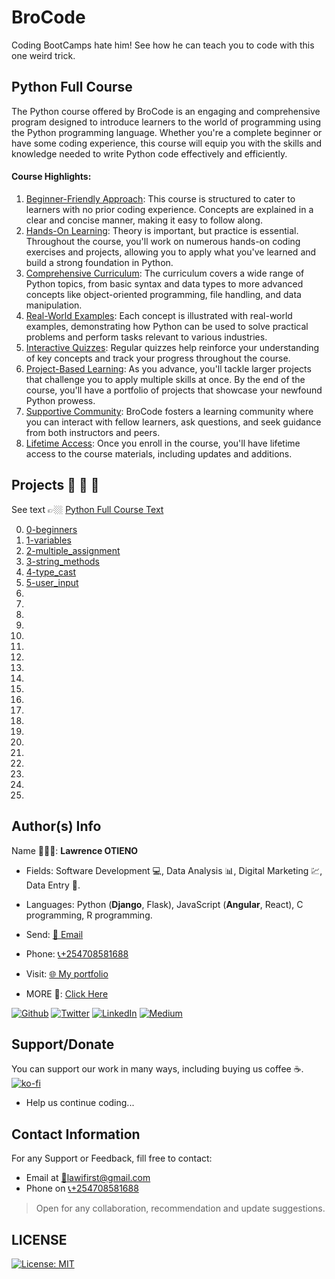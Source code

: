 # BroCode

Coding BootCamps hate him! See how he can teach you to code with this one weird trick.

## Python Full Course
The Python course offered by BroCode is an engaging and comprehensive program designed to introduce learners to the world of programming using the Python programming language. Whether you're a complete beginner or have some coding experience, this course will equip you with the skills and knowledge needed to write Python code effectively and efficiently.

#### Course Highlights:
1. <u>Beginner-Friendly Approach</U>: This course is structured to cater to learners with no prior coding experience. Concepts are explained in a clear and concise manner, making it easy to follow along.
2. <u>Hands-On Learning</U>: Theory is important, but practice is essential. Throughout the course, you'll work on numerous hands-on coding exercises and projects, allowing you to apply what you've learned and build a strong foundation in Python.
3. <u>Comprehensive Curriculum</U>: The curriculum covers a wide range of Python topics, from basic syntax and data types to more advanced concepts like object-oriented programming, file handling, and data manipulation.
4. <u>Real-World Examples</U>: Each concept is illustrated with real-world examples, demonstrating how Python can be used to solve practical problems and perform tasks relevant to various industries.
5. <u>Interactive Quizzes</U>: Regular quizzes help reinforce your understanding of key concepts and track your progress throughout the course.
6. <u>Project-Based Learning</U>: As you advance, you'll tackle larger projects that challenge you to apply multiple skills at once. By the end of the course, you'll have a portfolio of projects that showcase your newfound Python prowess.
7. <u>Supportive Community</U>: BroCode fosters a learning community where you can interact with fellow learners, ask questions, and seek guidance from both instructors and peers.
8. <u>Lifetime Access</U>: Once you enroll in the course, you'll have lifetime access to the course materials, including updates and additions.

## Projects 🚨 🚨 🚨

 See text 👉🏼 [Python Full Course Text](https://github.com/LawiOtieno/BroCode/blob/main/Python-Full-course/0-a_PythonFullCourse.txt)

0. [0-beginners](https://github.com/LawiOtieno/BroCode/blob/main/Python-Full-course/0-beginners.py)
1. [1-variables](https://github.com/LawiOtieno/BroCode/blob/main/Python-Full-course/1-variables.py)
2. [2-multiple_assignment](https://github.com/LawiOtieno/Python_Tricks-Real_Python/blob/main/2-multiple_assignment.py)
3. [3-string_methods](https://github.com/LawiOtieno/BroCode/blob/main/Python-Full-course/3-string_methods.py)
4. [4-type_cast](https://github.com/LawiOtieno/BroCode/blob/main/Python-Full-course/4-type_cast.py)
5. [5-user_input](https://github.com/LawiOtieno/BroCode/blob/main/Python-Full-course/5-user_input.py)
6. [](https://github.com/LawiOtieno/BroCode/blob/main/Python-Full-course/)
7. [](https://github.com/LawiOtieno/BroCode/blob/main/Python-Full-course/)
8. [](https://github.com/LawiOtieno/BroCode/blob/main/Python-Full-course/)
9. [](https://github.com/LawiOtieno/BroCode/blob/main/Python-Full-course/)
10. [](https://github.com/LawiOtieno/BroCode/blob/main/Python-Full-course/)
11. [](https://github.com/LawiOtieno/BroCode/blob/main/Python-Full-course/)
12. [](https://github.com/LawiOtieno/BroCode/blob/main/Python-Full-course/)
13. [](https://github.com/LawiOtieno/BroCode/blob/main/Python-Full-course/)
14. [](https://github.com/LawiOtieno/BroCode/blob/main/Python-Full-course/)
15. [](https://github.com/LawiOtieno/BroCode/blob/main/Python-Full-course/)
16. [](https://github.com/LawiOtieno/BroCode/blob/main/Python-Full-course/)
17. [](https://github.com/LawiOtieno/BroCode/blob/main/Python-Full-course/)
18. [](https://github.com/LawiOtieno/BroCode/blob/main/Python-Full-course/)
19. [](https://github.com/LawiOtieno/BroCode/blob/main/Python-Full-course/)
20. [](https://github.com/LawiOtieno/BroCode/blob/main/Python-Full-course/)
21. [](https://github.com/LawiOtieno/BroCode/blob/main/Python-Full-course/)
22. [](https://github.com/LawiOtieno/BroCode/blob/main/Python-Full-course/)
23. [](https://github.com/LawiOtieno/BroCode/blob/main/Python-Full-course/)
24. [](https://github.com/LawiOtieno/BroCode/blob/main/Python-Full-course/)
25. [](https://github.com/LawiOtieno/BroCode/blob/main/Python-Full-course/)

## Author(s) Info

Name 👨🏽‍💻: __Lawrence OTIENO__

* Fields: Software Development 💻, Data Analysis 📊, Digital Marketing 💹, Data Entry 📑.

* Languages: Python (__Django__, Flask), JavaScript (__Angular__, React), C programming, R programming.

* Send: [📧 Email](mailto:lawifirst@gmail.com)

* Phone: [📞+254708581688](tel:+254708581688)

* Visit: [🌐 My portfolio](https://lawiotieno.github.io/portfolio)

* MORE 🔗: [Click Here](https://shor.by/lawi)

<p> <a href="https://github.com/streetgrandmaster" target="_blank"><img alt="Github" src="https://img.shields.io/badge/GitHub-%2312100E.svg?&style=for-the-badge&logo=Github&logoColor=white" /></a> <a href="https://twitter.com/LawiFirst" target="_blank"><img alt="Twitter" src="https://img.shields.io/badge/twitter-%231DA1F2.svg?&style=for-the-badge&logo=twitter&logoColor=white" /></a> <a href="https://www.linkedin.com/in/streetgrandmaster" target="_blank"><img alt="LinkedIn" src="https://img.shields.io/badge/linkedin-%230077B5.svg?&style=for-the-badge&logo=linkedin&logoColor=white" /></a> <a href="https://medium.com/@streetgm" target="_blank"><img alt="Medium" src="https://img.shields.io/badge/medium-%2312100E.svg?&style=for-the-badge&logo=medium&logoColor=white" /></a>
</p>

## Support/Donate

You can support our work in many ways, including buying us coffee ☕️.  
[![ko-fi](https://ko-fi.com/img/githubbutton_sm.svg)](https://ko-fi.com/N4N26PU7L)

* Help us continue coding...

<!-- [Buy Me Coffee ☕️](https://ko-fi.com/streetgrandmaster) -->

## Contact Information

For any Support or Feedback, fill free to contact:

* Email at [📧lawifirst@gmail.com](mailto:lawifirst@gmail.com)
* Phone on [📞+254708581688](tel:+254708581688)

> Open for any collaboration, recommendation and update suggestions.

## LICENSE

[![License: MIT](https://img.shields.io/badge/License-MIT-yellow.svg)](/LICENSE)

<!-- [MIT License](https://choosealicense.com/licenses/mit/) -->
